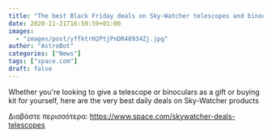 ```yaml
---
title: "The best Black Friday deals on Sky-Watcher telescopes and binoculars "
date: 2020-11-21T16:59:59+01:00
images:
  - "images/post/yffktrH2PtjPnDR48934Zj.jpg"
author: "AstroBot"
categories: ["News"]
tags: ["space.com"]
draft: false
---
```


Whether you're looking to give a telescope or binoculars as a gift or buying kit for yourself, here are the very best daily deals on Sky-Watcher products 

Διαβάστε περισσότερα: https://www.space.com/skywatcher-deals-telescopes
